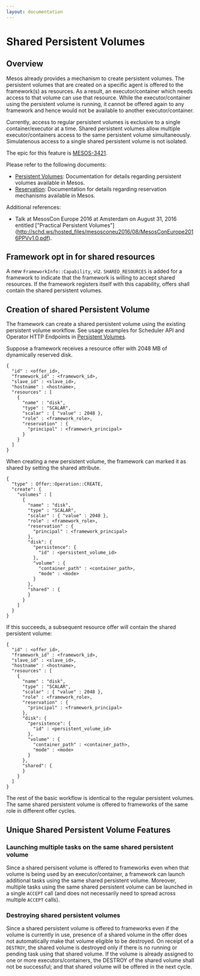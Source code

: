 ```yaml
---
layout: documentation
---
```


# Shared Persistent Volumes

## Overview

Mesos already provides a mechanism to create persistent volumes. The persistent
volumes that are created on a specific agent is offered to the framework(s)
as resources. As a result, an executor/container which needs access to that
volume can use that resource. While the executor/container using the
persistent volume is running, it cannot be offered again to any framework
and hence would not be available to another executor/container.

Currently, access to regular persistent volumes is exclusive to a single
container/executor at a time. Shared persistent volumes allow multiple
executor/containers access to the same persistent volume simultaneously.
Simulatenous access to a single shared persistent volume is not isolated.

The epic for this feature is
[MESOS-3421](https://issues.apache.org/jira/browse/MESOS-3421).

Please refer to the following documents:

* [Persistent Volumes](persistent-volume.md): Documentation for details
  regarding persistent volumes available in Mesos.
* [Reservation](reservation.md): Documentation for details regarding
  reservation mechanisms available in Mesos.

Additional references:

* Talk at MesosCon Europe 2016 at Amsterdam on August 31, 2016 entitled
  ["Practical Persistent Volumes"]
  (http://schd.ws/hosted_files/mesosconeu2016/08/MesosConEurope2016PPVv1.0.pdf).

## Framework opt in for shared resources

A new `FrameworkInfo::Capability`, viz. `SHARED_RESOURCES` is added for a
framework to indicate that the framework is willing to accept shared
resources. If the framework registers itself with this capability, offers
shall contain the shared persistent volumes.

## Creation of shared Persistent Volume

The framework can create a shared persistent volume using the existing
persistent volume workflow. See usage examples for Scheduler API and
Operator HTTP Endpoints in [Persistent Volumes](persistent-volume.md).

Suppose a framework receives a resource offer with 2048 MB of dynamically
reserved disk.

```
{
  "id" : <offer_id>,
  "framework_id" : <framework_id>,
  "slave_id" : <slave_id>,
  "hostname" : <hostname>,
  "resources" : [
    {
      "name" : "disk",
      "type" : "SCALAR",
      "scalar" : { "value" : 2048 },
      "role" : <framework_role>,
      "reservation" : {
        "principal" : <framework_principal>
      }
    }
  ]
}
```

When creating a new persistent volume, the framework can marked it as shared
by setting the shared attribute.

```
{
  "type" : Offer::Operation::CREATE,
  "create": {
    "volumes" : [
      {
        "name" : "disk",
        "type" : "SCALAR",
        "scalar" : { "value" : 2048 },
        "role" : <framework_role>,
        "reservation" : {
          "principal" : <framework_principal>
        },
        "disk": {
          "persistence": {
            "id" : <persistent_volume_id>
          },
          "volume" : {
            "container_path" : <container_path>,
            "mode" : <mode>
          }
        },
        "shared" : {
        }
      }
    ]
  }
}
```

If this succeeds, a subsequent resource offer will contain the shared
persistent volume:

```
{
  "id" : <offer_id>,
  "framework_id" : <framework_id>,
  "slave_id" : <slave_id>,
  "hostname" : <hostname>,
  "resources" : [
    {
      "name" : "disk",
      "type" : "SCALAR",
      "scalar" : { "value" : 2048 },
      "role" : <framework_role>,
      "reservation" : {
        "principal" : <framework_principal>
      },
      "disk": {
        "persistence": {
          "id" : <persistent_volume_id>
        },
        "volume" : {
          "container_path" : <container_path>,
          "mode" : <mode>
        }
      },
      "shared": {
      }
    }
  ]
}
```

The rest of the basic workflow is identical to the regular persistent
volumes. The same shared persistent volume is offered to frameworks
of the same role in different offer cycles.

## Unique Shared Persistent Volume Features

### Launching multiple tasks on the same shared persistent volume

Since a shared persisent volume is offered to frameworks even when that
volume is being used by an executor/container, a framework can launch
additional tasks using the same shared persistent volume. Moreover,
multiple tasks using the same shared persistent volume can be launched
in a single `ACCEPT` call (and does not necessarily need to spread across
multiple `ACCEPT` calls).

### Destroying shared persistent volumes

Since a shared persistent volume is offered to frameworks even if the
volume is currently in use, presence of a shared volume in the offer
does not automatically make that volume eligible to be destroyed. On
receipt of a `DESTROY`, the shared volume is destroyed only if there is
no running or pending task using that shared volume. If the volume is
already assigned to one or more executors/containers, the DESTROY of
the shared volume shall not be successful; and that shared volume will
be offered in the next cycle.
